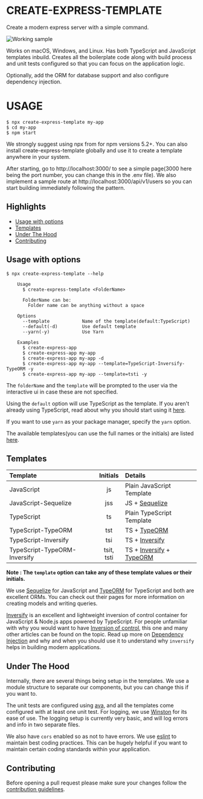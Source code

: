 # CREATE-EXPRESS-TEMPLATE

Create a modern express server with a simple command.

![Working sample](https://media.giphy.com/media/MC9h5ruPM0Wk7lJyxQ/giphy.gif)

Works on macOS, Windows, and Linux. Has both TypeScript and JavaScript templates inbuild. Creates all the boilerplate code along with build process and unit tests configured so that you can focus on the application logic.

Optionally, add the ORM for database support and also configure dependency injection.

# USAGE

```
$ npx create-express-template my-app
$ cd my-app
$ npm start
```

We strongly suggest using npx from for npm versions 5.2+. You can also install create-express-template globally and use it to create a template anywhere in your system.

After starting, go to http://localhost:3000/ to see a simple page(3000 here being the port number, you can change this in the .env file). We also implement a sample route at http://localhost:3000/api/v1/users so you can start building immediately following the pattern.

## Highlights

- [Usage with options](#usage-with-options)
- [Templates](#templates)
- [Under The Hood](#under-the-hood)
- [Contributing](#contributing)

## Usage with options

```
$ npx create-express-template --help 

    Usage
	  $ create-express-template <FolderName>

	  FolderName can be:
	    Folder name can be anything without a space

	Options
      --template            Name of the template(default:TypeScript)
      --default(-d)         Use default template
      --yarn(-y)            Use Yarn

	Examples
	  $ create-express-app
	  $ create-express-app my-app
	  $ create-express-app my-app -d
	  $ create-express-app my-app --template=TypeScript-Inversify-TypeORM -y
      $ create-express-app my-app --template=tsti -y

```

The `folderName` and the `template` will be prompted to the user via the interactive ui in case these are not specified. 

Using the `default` option will use TypeScript as the template. If you aren't already using TypeScript, read about why you should start using it [here](https://serokell.io/blog/why-typescript).

If you want to use `yarn` as your package manager, specify the `yarn` option.

The available templates(you can use the full names or the initials) are listed [here](#templates).

## Templates

| Template                      | Initials    | Details         
| :---                          |    :----:   | :---          
| JavaScript                    | js          | Plain JavaScript Template          
| JavaScript-Sequelize          | jss         | JS + [Sequelize](https://sequelize.org) 
| TypeScript                    | ts          | Plain TypeScript Template          
| TypeScript-TypeORM            | tst         | TS + [TypeORM](https://typeorm.io/#/)            
| TypeScript-Inversify          | tsi         | TS + [Inversify](https://github.com/inversify/InversifyJS)
| TypeScript-TypeORM-Inversify  | tsit, tsti  | TS + [Inversify](https://github.com/inversify/InversifyJS) + [TypeORM](https://typeorm.io/#/)           

**Note : The `template` option can take any of these template values or their initials.**

We use [Sequelize](https://sequelize.org) for JavaScript and [TypeORM](https://typeorm.io/#/) for TypeScript and both are excellent ORMs. You can check out their pages for more information on creating models and writing queries.

[Inversify](https://github.com/inversify/InversifyJS) is an excellent and lightweight inversion of control container for JavaScript & Node.js apps powered by TypeScript. For people unfamiliar with why you would want to have [Inversion of control](https://medium.com/@amitkma/understanding-inversion-of-control-ioc-principle-163b1dc97454), this one and many other articles can be found on the topic. Read up more on [Dependency Injection](https://www.freecodecamp.org/news/a-quick-intro-to-dependency-injection-what-it-is-and-when-to-use-it-7578c84fa88f/) and why and when you should use it to understand why `inversify` helps in building modern applications.

## Under The Hood

Internally, there are several things being setup in the templates. We use a module structure to separate our components, but you can change this if you want to.

The unit tests are configured using [ava](https://github.com/avajs/ava), and all the templates come configured with at least one unit test. For logging, we use [Winston](https://github.com/winstonjs/winston) for its ease of use. The logging setup is currently very basic, and will log errors and info in two separate files.

We also have `cors` enabled so as not to have errors. We use [eslint](https://eslint.org/) to maintain best coding practices. This can be hugely helpful if you want to maintain certain coding standards within your application.

## Contributing

Before opening a pull request please make sure your changes follow the
[contribution guidelines][1].

[1]: https://github.com/dopecodez/create-express-template/blob/master/CONTRIBUTING.md